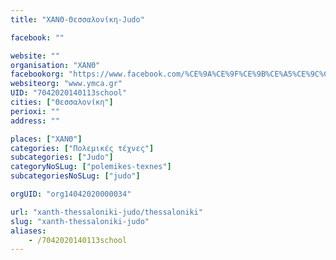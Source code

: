 ```yaml
---
title: "ΧΑΝΘ-Θεσσαλονίκη-Judo"

facebook: ""

website: ""
organisation: "ΧΑΝΘ"
facebookorg: "https://www.facebook.com/%CE%9A%CE%9F%CE%9B%CE%A5%CE%9C%CE%92%CE%97%CE%A4%CE%99%CE%9A%CE%9F-%CE%A7%CE%91%CE%9D%CE%98-158035910891406/"
websiteorg: "www.ymca.gr"
UID: "7042020140113school"
cities: ["Θεσσαλονίκη"]
perioxi: ""
address: ""

places: ["ΧΑΝΘ"]
categories: ["Πολεμικές τέχνες"]
subcategories: ["Judo"]
categoryNoSLug: ["polemikes-texnes"]
subcategoriesNoSLug: ["judo"]

orgUID: "org14042020000034"

url: "xanth-thessaloniki-judo/thessaloniki"
slug: "xanth-thessaloniki-judo"
aliases:
    - /7042020140113school
---
```





